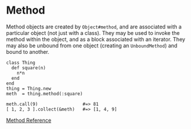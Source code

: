 # Method

Method objects are created by `Object#method`, and are associated with a
particular object (not just with a class). They may be used to invoke the
method within the object, and as a block associated with an iterator. They may
also be unbound from one object (creating an `UnboundMethod`) and bound to
another.

    class Thing
      def square(n)
        n*n
      end
    end
    thing = Thing.new
    meth  = thing.method(:square)

    meth.call(9)                 #=> 81
    [ 1, 2, 3 ].collect(&meth)   #=> [1, 4, 9]

[Method Reference](https://ruby-doc.org/core-2.5.0/Method.html)